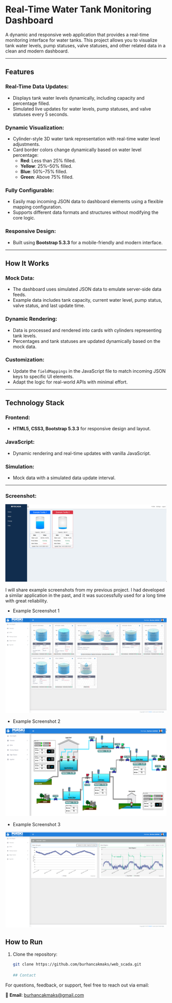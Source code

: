 # Real-Time Water Tank Monitoring Dashboard

A dynamic and responsive web application that provides a real-time monitoring interface for water tanks. This project allows you to visualize tank water levels, pump statuses, valve statuses, and other related data in a clean and modern dashboard.

---

## Features

### Real-Time Data Updates:
- Displays tank water levels dynamically, including capacity and percentage filled.
- Simulated live updates for water levels, pump statuses, and valve statuses every 5 seconds.

### Dynamic Visualization:
- Cylinder-style 3D water tank representation with real-time water level adjustments.
- Card border colors change dynamically based on water level percentage:
  - **Red**: Less than 25% filled.
  - **Yellow**: 25%–50% filled.
  - **Blue**: 50%–75% filled.
  - **Green**: Above 75% filled.

### Fully Configurable:
- Easily map incoming JSON data to dashboard elements using a flexible mapping configuration.
- Supports different data formats and structures without modifying the core logic.

### Responsive Design:
- Built using **Bootstrap 5.3.3** for a mobile-friendly and modern interface.

---

## How It Works

### Mock Data:
- The dashboard uses simulated JSON data to emulate server-side data feeds.
- Example data includes tank capacity, current water level, pump status, valve status, and last update time.

### Dynamic Rendering:
- Data is processed and rendered into cards with cylinders representing tank levels.
- Percentages and tank statuses are updated dynamically based on the mock data.

### Customization:
- Update the `fieldMappings` in the JavaScript file to match incoming JSON keys to specific UI elements.
- Adapt the logic for real-world APIs with minimal effort.

---

## Technology Stack

### Frontend:
- **HTML5, CSS3, Bootstrap 5.3.3** for responsive design and layout.

### JavaScript:
- Dynamic rendering and real-time updates with vanilla JavaScript.

### Simulation:
- Mock data with a simulated data update interval.

---

### Screenshot:

![Dashboard Example](img/page.PNG)


I will share example screenshots from my previous project. I had developed a similar application in the past, and it was successfully used for a long time with great reliability.

- Example Screenshot 1
  
![Dashboard Example](img/example1.png)

- Example Screenshot 2
  
![Dashboard Example](img/example2.png)

- Example Screenshot 3
  
![Dashboard Example](img/example3.png)




## How to Run

1. Clone the repository:
   ```bash
   git clone https://github.com/burhancakmaks/web_scada.git

   ## Contact

For questions, feedback, or support, feel free to reach out via email:

📧 **Email**: [burhancakmaks@gmail.com](mailto:burhancakmaks@gmail.com)


